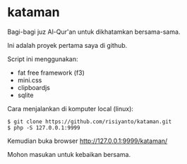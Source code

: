 # kataman
Bagi-bagi juz Al-Qur'an untuk dikhatamkan bersama-sama.

Ini adalah proyek pertama saya di github. 

Script ini menggunakan:
* fat free framework (f3)
* mini.css
* clipboardjs
* sqlite

Cara menjalankan di komputer local (linux):

```
$ git clone https://github.com/risiyanto/kataman.git
$ php -S 127.0.0.1:9999  
```
Kemudian buka browser http://127.0.0.1:9999/kataman/

Mohon masukan untuk kebaikan bersama.

